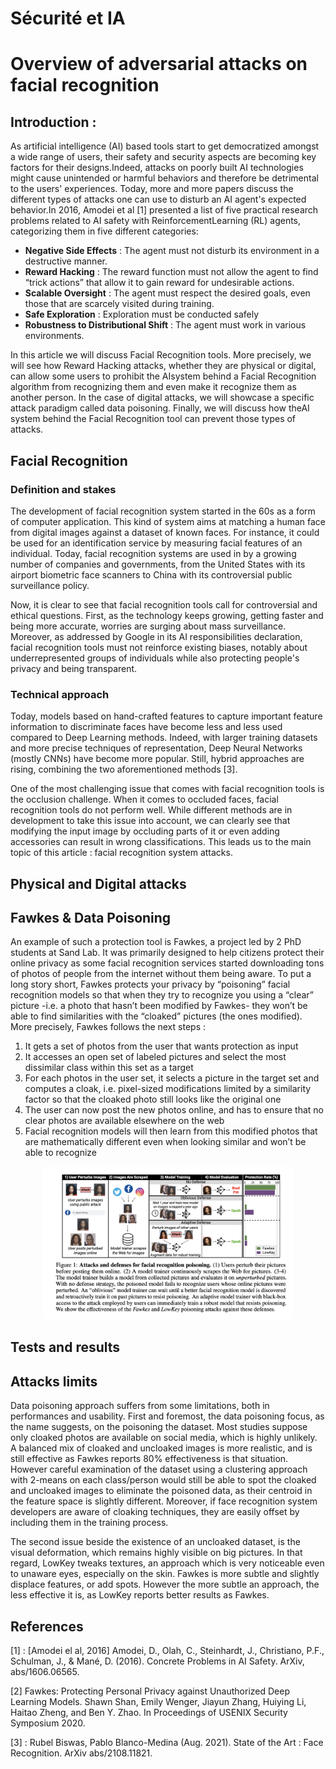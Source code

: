# Sécurité et IA

# Overview of adversarial attacks on facial recognition

## Introduction : 

As artificial intelligence (AI) based tools start to get democratized amongst a wide range of users, their safety and security aspects are becoming key factors for their designs.Indeed, attacks on poorly built AI technologies might  cause unintended or harmful behaviors and therefore be detrimental to the users' experiences.
Today, more and more papers discuss the different types of attacks one can use to disturb an AI agent's expected behavior.In 2016, Amodei et al [1] presented a list of five practical research problems related to AI safety with ReinforcementLearning (RL) agents, categorizing them in five different categories:

- **Negative Side Effects** : The agent must not disturb its environment in a destructive manner.
- **Reward Hacking** : The reward function must not allow the agent to find “trick actions” that allow it to gain reward for undesirable actions.
- **Scalable Oversight** : The agent must respect the desired goals, even those that are scarcely visited during training.
- **Safe Exploration** : Exploration must be conducted safely
- **Robustness to Distributional Shift** : The agent must work in various environments.

In this article we will discuss Facial Recognition tools. More precisely, we will see how Reward Hacking attacks, whether they are physical or digital, can allow some users to prohibit the AIsystem behind a Facial Recognition algorithm from recognizing them and even make it recognize them as another person. In the case of digital attacks, we will showcase a specific attack paradigm called data poisoning. Finally, we will discuss how theAI system behind the Facial Recognition tool can prevent those types of attacks. 

## Facial Recognition

### Definition and stakes

The development of facial recognition system started in the 60s as a form of computer application. This kind of system aims at matching a human face from digital images against a dataset of known faces. For instance, it could be used for an identification service by measuring facial features of an individual. Today, facial recognition systems are used in by a growing number of companies and governments, from the United States with its airport biometric face scanners to China with its controversial public surveillance policy.

Now, it is clear to see that facial recognition tools call for controversial and ethical questions. First, as the technology keeps growing, getting faster and being more accurate, worries are surging about mass surveillance. Moreover, as addressed by Google in its AI responsibilities declaration, facial recognition tools must not reinforce existing biases, notably about underrepresented groups of individuals while also protecting people's privacy and being transparent.

### Technical approach

Today, models based on hand-crafted features to capture important feature information to discriminate faces have become less and less used compared to Deep Learning methods. Indeed, with larger training datasets and more precise techniques of representation, Deep Neural Networks (mostly CNNs) have become more popular. Still, hybrid approaches are rising, combining the two aforementioned methods [3].

One of the most challenging issue that comes with facial recognition tools is the occlusion challenge. When it comes to occluded faces, facial recognition tools do not perform well. While different methods are in development to take this issue into account, we can clearly see that modifying the input image by occluding parts of it or even adding accessories can result in wrong classifications. This leads us to the main topic of this article : facial recognition system attacks.

## Physical and Digital attacks



## Fawkes & Data Poisoning

An example of such a protection tool is Fawkes, a project led by 2 PhD students at Sand Lab. It was primarily designed to help citizens protect their online privacy as some facial recognition services started downloading tons of photos of people from the internet without them being aware. 
To put a long story short, Fawkes protects your privacy by “poisoning” facial recognition models so that when they try to recognize you using a “clear” picture -i.e. a photo that hasn’t been modified by Fawkes- they won’t be able to find similarities with the “cloaked” pictures (the ones modified).
More precisely, Fawkes follows the next steps :
1. It gets a set of photos from the user that wants protection as input
2. It accesses an open set of labeled pictures and select the most dissimilar class within this set as a target
3. For each photos in the user set, it selects a picture in the target set and computes a cloak, i.e. pixel-sized modifications limited by a similarity factor so that the cloaked photo still looks like the original one
4. The user can now post the new photos online, and has to ensure that no clear photos are available elsewhere on the web
5. Facial recognition models will then learn from this modified photos that are mathematically different even when looking similar and won’t be able to recognize

<p align="center"> <img src="https://github.com/ArianeDlns/adv-AI-project/blob/main/img/Fawkes.png" width="400" alt="Fawkes"/> 

## Tests and results



## Attacks limits

Data poisoning approach suffers from some limitations, both in performances and usability. First and foremost, the data poisoning focus, as the name suggests, on the poisoning the dataset. Most studies suppose only cloaked photos are available on social media, which is highly unlikely. A balanced mix of cloaked and uncloaked images is more realistic, and is still effective as Fawkes reports 80% effectiveness is that situation. However careful examination of the dataset using a clustering approach with 2-means on each class/person would still be able to spot the cloaked and uncloaked images to eliminate the poisoned data, as their centroid in the feature space is slightly different. Moreover, if face recognition system developers are aware of cloaking techniques, they are easily offset by including them in the training process. 

The second issue beside the existence of an uncloaked dataset, is the visual deformation, which remains highly visible on big pictures. In that regard, LowKey tweaks textures, an approach which is very noticeable even to unaware eyes, especially on the skin. Fawkes is more subtle and slightly displace features, or add spots. However the more subtle an approach, the less effective it is, as LowKey reports better results as Fawkes.


## References 

[1] : [Amodei el al, 2016] Amodei, D., Olah, C., Steinhardt, J., Christiano, P.F., Schulman, J., & Mané, D. (2016). Concrete Problems in AI Safety. ArXiv, abs/1606.06565.

[2] Fawkes: Protecting Personal Privacy against Unauthorized Deep Learning Models.
Shawn Shan, Emily Wenger, Jiayun Zhang, Huiying Li, Haitao Zheng, and Ben Y. Zhao.
In Proceedings of USENIX Security Symposium 2020. 

[3] : Rubel Biswas, Pablo Blanco-Medina (Aug. 2021). State of the Art : Face Recognition. ArXiv abs/2108.11821.

